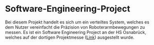 # Software-Engineering-Project

Bei diesem Projekt handelt es sich um ein verteiltes System, welches es dem Nutzer vereinfacht die Präzision von Roboterarmbewegungen zu messen. Es ist ein Software Engineering Project an der HS Osnabrück, welches auf der dortigen Projektmesse (<a href="https://www.hs-osnabrueck.de/nachrichten-iui/2016/09/projektmesse-zeigt-ideen-von-morgen/#">Link</a>) ausgestellt wurde. 
